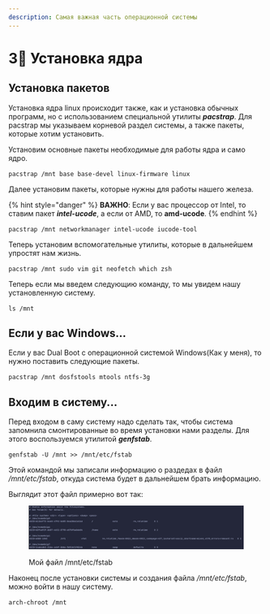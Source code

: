 ```yaml
---
description: Самая важная часть операционной системы
---
```


# 3⃣ Установка ядра

## Установка пакетов

Установка ядра linux происходит также, как и установка обычных программ, но с использованием специальной утилиты _**pacstrap**_. Для pacstrap мы указываем корневой раздел системы, а также пакеты, которые хотим установить.

Установим основные пакеты необходимые для работы ядра и само ядро.

```shell
pacstrap /mnt base base-devel linux-firmware linux
```

Далее установим пакеты, которые нужны для работы нашего железа.

{% hint style="danger" %}
**ВАЖНО**: Если у вас процессор от Intel, то ставим пакет _**intel-ucode**_, а если от AMD, то **amd-ucode**.
{% endhint %}

```shell
pacstrap /mnt networkmanager intel-ucode iucode-tool
```

Теперь установим вспомогательные утилиты, которые в дальнейшем упростят нам жизнь.

```shell
pacstrap /mnt sudo vim git neofetch which zsh
```

Теперь если мы введем следующию команду, то мы увидем нашу установленную систему.

```shell
ls /mnt
```

## Если у вас Windows...

Если у вас Dual Boot с операционной системой Windows(Как у меня), то нужно поставить следующие пакеты.

```shell
pacstrap /mnt dosfstools mtools ntfs-3g
```

## Входим в систему...

Перед входом в саму систему надо сделать так, чтобы система запомнила смонтированные во время установки нами разделы. Для этого воспользуемся утилитой _**genfstab**_.

```shell
genfstab -U /mnt >> /mnt/etc/fstab
```

Этой командой мы записали информацию о раздедах в файл _/mnt/etc/fstab_, откуда система будет в дальнейшем брать информацию.

Выглядит этот файл примерно вот так:

<figure><img src="../../.gitbook/assets/image (2) (1).png" alt=""><figcaption><p>Мой файл /mnt/etc/fstab</p></figcaption></figure>

Наконец после установки системы и создания файла _/mnt/etc/fstab_, можно войти в нашу систему.

```shell
arch-chroot /mnt
```
